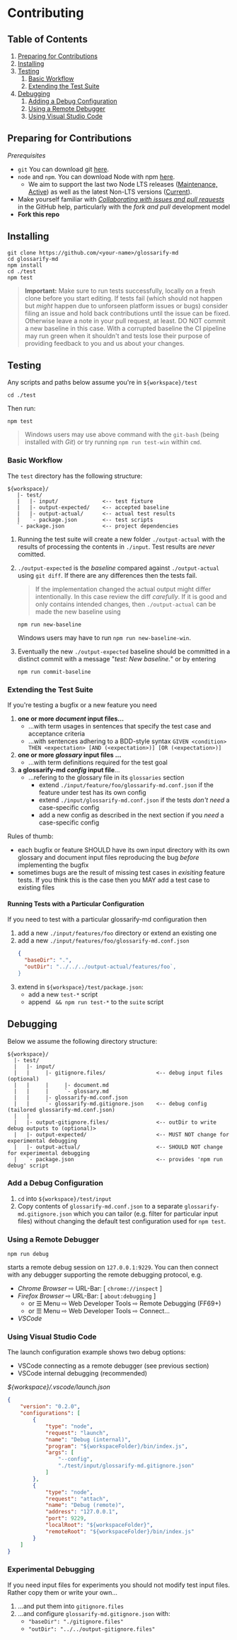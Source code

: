 # Contributing

## Table of Contents

1. [Preparing for Contributions](#preparing-for-contributions)
2. [Installing](#installing)
3. [Testing](#testing)
   1. [Basic Workflow](#basic-workflow)
   2. [Extending the Test Suite](#extending-the-test-suite)
4. [Debugging](#debugging)
   1. [Adding a Debug Configuration](#adding-a-debug-configuration)
   2. [Using a Remote Debugger](#using-a-remote-debugger)
   3. [Using Visual Studio Code](#debugging-in-visual-studio-code)
## Preparing for Contributions

*Prerequisites*

- `git` You can download git [here](https://git-scm.com).
- `node` and `npm`. You can download Node with npm [here](https://nodejs.org).
   - We aim to support the last two Node LTS releases ([Maintenance, Active](https://nodejs.org/en/about/releases/)) as well as the latest Non-LTS versions ([Current](https://nodejs.org/en/about/releases/)).
- Make yourself familiar with *[Collaborating with issues and pull requests](https://help.github.com/en/categories/collaborating-with-issues-and-pull-requests)* in the GitHub help, particularly with the *fork and pull* development model
- **Fork this repo**

## Installing

```
git clone https://github.com/<your-name>/glossarify-md
cd glossarify-md
npm install
cd ./test
npm test
```

> **Important:** Make sure to run tests successfully, locally on a fresh clone before you start editing. If tests fail (which should not happen but *might* happen due to unforseen platform issues or bugs) consider filing an issue and hold back contributions until the issue can be fixed. Otherwise leave a note in your pull request, at least. DO NOT commit a new baseline in this case. With a corrupted baseline the CI pipeline may run green when it shouldn't and tests lose their purpose of providing feedback to you and us about your changes.

## Testing

Any scripts and paths below assume you're in `${workspace}/test`
```
cd ./test
```
Then run:
```
npm test
```

> Windows users may use above command with the `git-bash` (being installed with
*Git*) or try running `npm run test-win` within `cmd`.

### Basic Workflow

The `test` directory has the following structure:

```
${workspace}/
   |- test/
   |   |- input/              <-- test fixture
   |   |- output-expected/    <-- accepted baseline
   |   |- output-actual/      <-- actual test results
   |   `- package.json        <-- test scripts
   `- package.json            <-- project dependencies
```

1. Running the test suite will create a new folder `./output-actual` with the results of processing the contents in `./input`. Test results are *never* comitted.
1. `./output-expected` is the *baseline* compared against `./output-actual` using `git diff`. If there are any differences then the tests fail.
    > If the implementation changed the actual output might differ intentionally. In this case review the diff *carefully*. If it is good and only contains intended changes, then `./output-actual` can be made the new baseline using
    ```
    npm run new-baseline
    ```
    Windows users may have to run `npm run new-baseline-win`.


1. Eventually the new `./output-expected` baseline should be committed in a distinct commit with a message "*test: New baseline.*" or by entering

    ```
    npm run commit-baseline
    ```

### Extending the Test Suite

If you're testing a bugfix or a new feature you need

1. **one or more *document* input files...**
   - ...with term usages in sentences that specify the test case and acceptance criteria
   - ...with sentences adhering to a BDD-style syntax `GIVEN <condition> THEN <expectation> [AND (<expectation>)] [OR (<expectation>)]`
1. **one or more *glossary* input files ...**
   - ...with term definitions required for the test goal
1. **a glossarify-md *config* input file**...
   - ...refering to the glossary file in its `glossaries` section
     - extend `./input/feature/foo/glossarify-md.conf.json` if the feature under test has its own config
     - extend `./input/glossarify-md.conf.json` if the tests *don't need* a case-specific config
     - add a new config as described in the next section if you *need* a case-specific config

Rules of thumb:

- each bugfix or feature SHOULD have its own input directory with its own glossary and document input files reproducing the bug *before* implementing the bugfix
- sometimes bugs are the result of missing test cases in *exisiting* feature tests. If you think this is the case then you MAY add a test case to existing files

#### Running Tests with a Particular Configuration

If you need to test with a particular glossarify-md configuration then

1. add a new `./input/features/foo` directory or extend an existing one
1. add a new `./input/features/foo/glossarify-md.conf.json`
   ```json
   {
     "baseDir": ".",
     "outDir": "../../../output-actual/features/foo`,
   }
   ```
1. extend in `${workspace}/test/package.json`:
   - add a new `test-*` script
   - append ` && npm run test-*` to the `suite` script

## Debugging

Below we assume the following directory structure:

```
${workspace}/
  |- test/
  |   |- input/
  |   |     |- gitignore.files/                <-- debug input files (optional)
  |   |     |     |- document.md
  |   |     |     `- glossary.md
  |   |     |- glossarify-md.conf.json
  |   |     `- glossarify-md.gitignore.json    <-- debug config (tailored glossarify-md.conf.json)
  |   |
  |   |- output-gitignore.files/               <-- outDir to write debug outputs to (optional)>
  |   |- output-expected/                      <-- MUST NOT change for experimental debugging
  |   |- output-actual/                        <-- SHOULD NOT change for experimental debugging
  |   `- package.json                          <-- provides 'npm run debug' script
```

### Add a Debug Configuration

1. `cd` into `${workspace}/test/input`
1. Copy contents of `glossarify-md.conf.json` to a separate `glossarify-md.gitignore.json` which you can tailor (e.g. filter for particular input files) without changing the default test configuration used for `npm test`.

### Using a Remote Debugger

```
npm run debug
```

starts a remote debug session on `127.0.0.1:9229`. You can then connect with any debugger supporting the remote debugging protocol, e.g.

- *Chrome Browser* ⇨ URL-Bar: [ `chrome://inspect` ]
- *Firefox Browser* ⇨ URL-Bar: [ `about:debugging` ]
    - or ☰ Menu ⇨ Web Developer Tools ⇨ Remote Debugging (FF69+)
    - or ☰ Menu ⇨ Web Developer Tools ⇨ Connect...
- *VSCode*

### Using Visual Studio Code

The launch configuration example shows two debug options:

- VSCode connecting as a remote debugger (see previous section)
- VSCode internal debugging (recommended)

*${workspace}/.vscode/launch.json*
```json
{
    "version": "0.2.0",
    "configurations": [
        {
            "type": "node",
            "request": "launch",
            "name": "Debug (internal)",
            "program": "${workspaceFolder}/bin/index.js",
            "args": [
                "--config",
                "./test/input/glossarify-md.gitignore.json"
            ]
        },
        {
            "type": "node",
            "request": "attach",
            "name": "Debug (remote)",
            "address": "127.0.0.1",
            "port": 9229,
            "localRoot": "${workspaceFolder}",
            "remoteRoot": "${workspaceFolder}/bin/index.js"
        }
    ]
}
```

### Experimental Debugging

If you need input files for experiments you should not modify test input files. Rather copy them or write your own...

1. ...and put them into `gitignore.files`
1. ...and configure `glossarify-md.gitignore.json` with:
    - `"baseDir": "./gitignore.files"`
    - `"outDir": "../../output-gitignore.files"`
